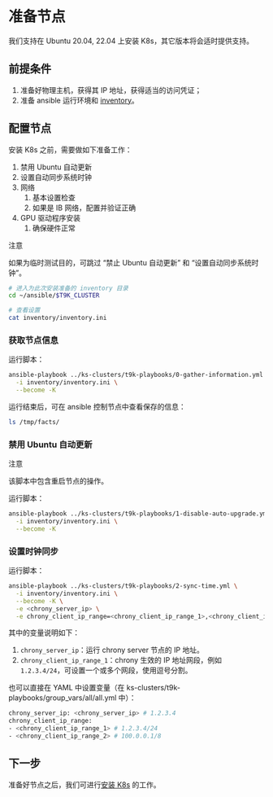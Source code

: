 # 准备节点

我们支持在 Ubuntu 20.04, 22.04 上安装 K8s，其它版本将会适时提供支持。

## 前提条件

1. 准备好物理主机，获得其 IP 地址，获得适当的访问凭证；
2. 准备 ansible 运行环境和 [inventory](./prepare-inventory.md)。

## 配置节点

安装 K8s 之前，需要做如下准备工作：

1. 禁用 Ubuntu 自动更新
1. 设置自动同步系统时钟
1. 网络
    1. 基本设置检查
    1. 如果是 IB 网络，配置并验证正确
1. GPU 驱动程序安装
    1. 确保硬件正常

<aside class="note">
<div class="title">注意</div>

如果为临时测试目的，可跳过 “禁止 Ubuntu 自动更新” 和 “设置自动同步系统时钟”。

</aside>

```bash
# 进入为此次安装准备的 inventory 目录
cd ~/ansible/$T9K_CLUSTER 

# 查看设置
cat inventory/inventory.ini
```

### 获取节点信息

运行脚本：

```bash
ansible-playbook ../ks-clusters/t9k-playbooks/0-gather-information.yml \
  -i inventory/inventory.ini \
  --become -K
```

运行结束后，可在 ansible 控制节点中查看保存的信息：

```bash
ls /tmp/facts/
```

### 禁用 Ubuntu 自动更新

<aside class="note">
<div class="title">注意</div>

该脚本中包含重启节点的操作。

</aside>

运行脚本：

```bash
ansible-playbook ../ks-clusters/t9k-playbooks/1-disable-auto-upgrade.yml \
  -i inventory/inventory.ini \
  --become -K
```

### 设置时钟同步

运行脚本：

```bash
ansible-playbook ../ks-clusters/t9k-playbooks/2-sync-time.yml \
  -i inventory/inventory.ini \
  --become -K \
  -e <chrony_server_ip> \
  -e chrony_client_ip_range=<chrony_client_ip_range_1>,<chrony_client_ip_range_2>
```

其中的变量说明如下：

1. `chrony_server_ip`：运行 chrony server 节点的 IP 地址。
1. `chrony_client_ip_range_1`：chrony 生效的 IP 地址网段，例如 `1.2.3.4/24`，可设置一个或多个网段，使用逗号分割。

也可以直接在 YAML 中设置变量（在 ks-clusters/t9k-playbooks/group_vars/all/all.yml 中）：

```bash
chrony_server_ip: <chrony_server_ip> # 1.2.3.4
chrony_client_ip_range:
- <chrony_client_ip_range_1> # 1.2.3.4/24
- <chrony_client_ip_range_2> # 100.0.0.1/8
```

## 下一步

准备好节点之后，我们可进行[安装 K8s](./k8s-install.md) 的工作。